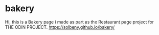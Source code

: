 # bakery
Hi, this is a Bakery page i made as part as the Restaurant page project for THE ODIN PROJECT.
https://solbeny.github.io/bakery/
